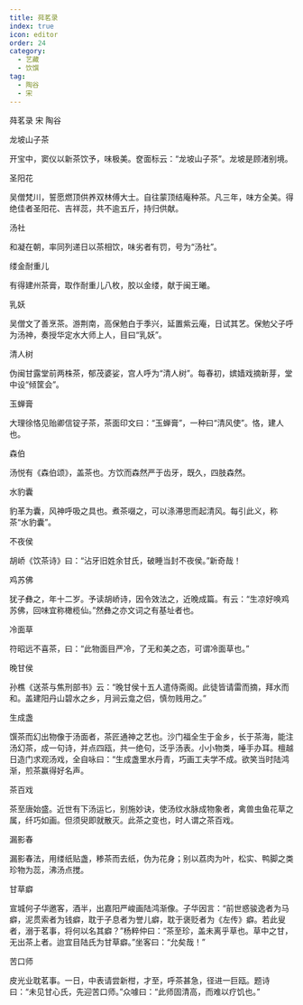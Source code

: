```yaml
---
title: 荈茗录
index: true
icon: editor
order: 24
category:
  - 艺藏
  - 饮馔
tag:
  - 陶谷
  - 宋
---
```


荈茗录 宋 陶谷  

龙坡山子茶  

开宝中，窦仪以新茶饮予，味极美。奁面标云：“龙坡山子茶”。龙坡是顾渚别境。  

圣阳花  

吴僧梵川，誓愿燃顶供养双林傅大士。自往蒙顶结庵种茶。凡三年，味方全美。得绝佳者圣阳花、吉祥蕊，共不逾五斤，持归供献。  

汤社  

和凝在朝，率同列递日以茶相饮，味劣者有罚，号为“汤社”。  

缕金耐重儿  

有得建州茶膏，取作耐重儿八枚，胶以金缕，献于闽王曦。  

乳妖  

吴僧文了善烹茶。游荆南，高保勉白于季兴，延置紫云庵，日试其艺。保勉父子呼为汤神，奏授华定水大师上人，目曰“乳妖”。  

清人树  

伪闽甘露堂前两株茶，郁茂婆娑，宫人呼为“清人树”。每春初，嫔嫱戏摘新芽，堂中设“倾筐会”。  

玉蝉膏  

大理徐恪见贻卿信锭子茶，茶面印文曰：“玉蝉膏”，一种曰“清风使”。恪，建人也。  

森伯  

汤悦有《森伯颂》，盖茶也。方饮而森然严于齿牙，既久，四肢森然。  

水豹囊  

豹革为囊，风神呼吸之具也。煮茶啜之，可以涤滞思而起清风。每引此义，称茶“水豹囊”。  

不夜侯  

胡峤《饮茶诗》曰：“沾牙旧姓余甘氏，破睡当封不夜侯。”新奇哉！  

鸡苏佛  

犹子彝之，年十二岁。予读胡峤诗，因令效法之，近晚成篇。有云：“生凉好唤鸡苏佛，回味宜称橄榄仙。”然彝之亦文词之有基址者也。  

冷面草  

符昭远不喜茶，曰：“此物面目严冷，了无和美之态，可谓冷面草也。”  

晚甘侯  

孙樵《送茶与焦刑部书》云：“晚甘侯十五人遣侍斋阁。此徒皆请雷而摘，拜水而和。盖建阳丹山碧水之乡，月涧云龛之侣，慎勿贱用之。”  

生成盏  

馔茶而幻出物像于汤面者，茶匠通神之艺也。沙门福全生于金乡，长于茶海，能注汤幻茶，成一句诗，并点四瓯，共一绝句，泛乎汤表。小小物类，唾手办耳。檀越日造门求观汤戏，全自咏曰：“生成盏里水丹青，巧画工夫学不成。欲笑当时陆鸿渐，煎茶赢得好名声。  

茶百戏  

茶至唐始盛。近世有下汤运匕，别施妙诀，使汤纹水脉成物象者，禽兽虫鱼花草之属，纤巧如画。但须臾即就散灭。此茶之变也，时人谓之茶百戏。  

漏影春  

漏影春法，用缕纸贴盏，糁茶而去纸，伪为花身；别以荔肉为叶，松实、鸭脚之类珍物为蕊，沸汤点搅。  

甘草癖  

宣城何子华邀客，酒半，出嘉阳严峻画陆鸿渐像。子华因言：“前世惑骏逸者为马癖，泥贯索者为钱癖，耽于子息者为誉儿癖，耽于褒贬者为《左传》癖。若此叟者，溺于茗事，将何以名其癖？”杨粹仲曰：“茶至珍，盖未离乎草也。草中之甘，无出茶上者。迨宜目陆氏为甘草癖。”坐客曰：“允矣哉！”  

苦口师  

皮光业耽茗事。一日，中表请尝新柑，才至，呼茶甚急，径进一巨瓯。题诗曰：“未见甘心氏，先迎苦口师。”众噱曰：“此师固清高，而难以疗饥也。”  
